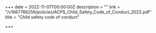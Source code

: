 +++
date = 2022-11-07T00:00:00Z
description = ""
link = "/v1667766259/policies/ACPS_Child_Safety_Code_of_Conduct_2022.pdf"
title = "Child safety code of conduct"

+++
